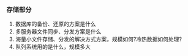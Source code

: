 ### 存储部分
1. 数据库的备份、还原的方案是什么
2. 多服务器⽂件同步、分发方案是什么
3. 海量⼩文件存储、分发的解决方式方案，规模如何?冷热数据如何处理? 
4. 队列系统用的是什么，规模多大